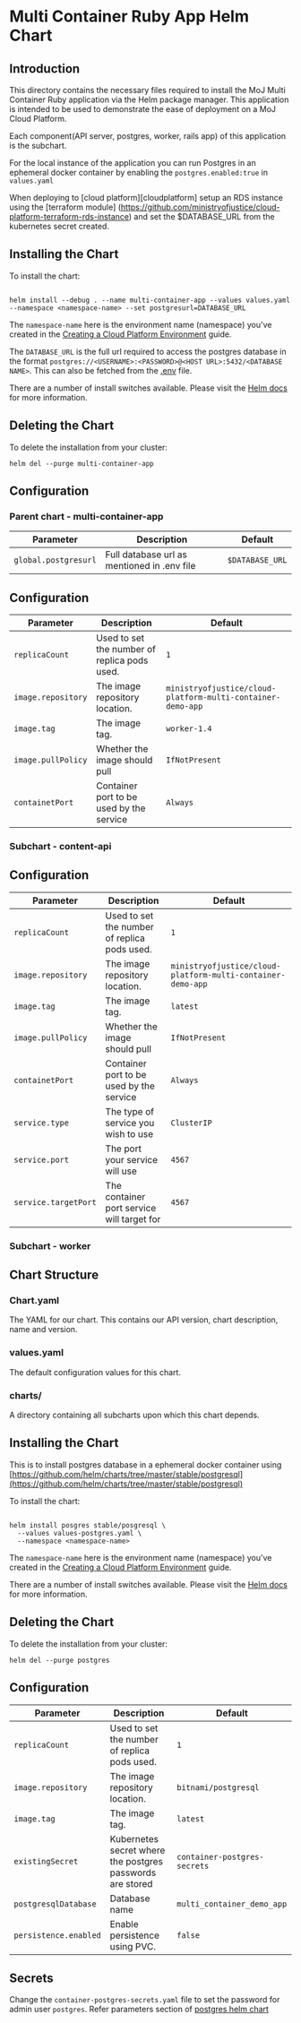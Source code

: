 # Multi Container Ruby App Helm Chart
## Introduction
This directory contains the necessary files required to install the MoJ Multi Container Ruby application via the Helm package manager. This application is intended to be used to demonstrate the ease of deployment on a MoJ Cloud Platform. 

Each component(API server, postgres, worker, rails app) of this application is the subchart. 

For the local instance of the application you can run Postgres in an ephemeral docker container by enabling the `postgres.enabled:true` in `values.yaml`

When deploying to [cloud platform][cloudplatform] setup an RDS instance using the [terraform module] (https://github.com/ministryofjustice/cloud-platform-terraform-rds-instance) and set the $DATABASE_URL from the kubernetes secret created. 

## Installing the Chart
To install the chart:
```

helm install --debug . --name multi-container-app --values values.yaml --namespace <namespace-name> --set postgresurl=DATABASE_URL

```

The ```namespace-name``` here is the environment name (namespace) you've created in the [Creating a Cloud Platform Environment](https://ministryofjustice.github.io/cloud-platform-user-docs/cloud-platform/env-create/#creating-a-cloud-platform-environment) guide.

The ```DATABASE_URL``` is the full url required to access the postgres database in the format ```postgres://<USERNAME>:<PASSWORD>@<HOST URL>:5432/<DATABASE NAME>```. This can also be fetched from the [.env](https://github.com/ministryofjustice/cloud-platform-multi-container-demo-app/blob/master/.env) file.

There are a number of install switches available. Please visit the [Helm docs](https://docs.helm.sh/helm/#helm-install) for more information. 

## Deleting the Chart
To delete the installation from your cluster:
```
helm del --purge multi-container-app
```
## Configuration
### Parent chart - multi-container-app

| Parameter  | Description     | Default |
| ---------- | --------------- | ------- |
| `global.postgresurl` | Full database url as mentioned in .env file | `$DATABASE_URL` |


## Configuration


| Parameter  | Description     | Default |
| ---------- | --------------- | ------- |
| `replicaCount` | Used to set the number of replica pods used. | `1` |
| `image.repository` | The image repository location. | `ministryofjustice/cloud-platform-multi-container-demo-app`|
| `image.tag` | The image tag. | `worker-1.4` |
| `image.pullPolicy` | Whether the image should pull | `IfNotPresent` |
| `containetPort` | Container port to be used by the service  | `Always` |

### Subchart - content-api

## Configuration
| Parameter  | Description     | Default |
| ---------- | --------------- | ------- |
| `replicaCount` | Used to set the number of replica pods used. | `1` |
| `image.repository` | The image repository location. | `ministryofjustice/cloud-platform-multi-container-demo-app`|
| `image.tag` | The image tag. | `latest` |
| `image.pullPolicy` | Whether the image should pull | `IfNotPresent` |
| `containetPort` | Container port to be used by the service  | `Always` |
| `service.type` | The type of service you wish to use | `ClusterIP` |
| `service.port` | The port your service will use | `4567` |
| `service.targetPort` | The container port service will target for | `4567` |

### Subchart - worker



## Chart Structure
### Chart.yaml
The YAML for our chart. This contains our API version, chart description, name and version. 

### values.yaml
The default configuration values for this chart.

### charts/
A directory containing all subcharts upon which this chart depends.



## Installing the Chart
This is to install postgres database in a ephemeral docker container using [https://github.com/helm/charts/tree/master/stable/postgresql](https://github.com/helm/charts/tree/master/stable/postgresql)

To install the chart:
```

helm install posgres stable/posgresql \
  --values values-postgres.yaml \
  --namespace <namespace-name>

```

The ```namespace-name``` here is the environment name (namespace) you've created in the [Creating a Cloud Platform Environment](https://ministryofjustice.github.io/cloud-platform-user-docs/cloud-platform/env-create/#creating-a-cloud-platform-environment) guide.

There are a number of install switches available. Please visit the [Helm docs](https://docs.helm.sh/helm/#helm-install) for more information. 

## Deleting the Chart
To delete the installation from your cluster:
```
helm del --purge postgres
```
## Configuration
| Parameter  | Description     | Default |
| ---------- | --------------- | ------- |
| `replicaCount` | Used to set the number of replica pods used. | `1` |
| `image.repository` | The image repository location. | `bitnami/postgresql`|
| `image.tag` | The image tag. | `latest` |
| `existingSecret` | Kubernetes secret where the postgres passwords are stored | `container-postgres-secrets` |
| `postgresqlDatabase` | Database name  | `multi_container_demo_app` |
| `persistence.enabled` | Enable persistence using PVC. | `false` |

## Secrets
Change the `container-postgres-secrets.yaml` file to set the password for admin user `postgres`. Refer parameters section of [postgres helm chart](https://github.com/helm/charts/tree/master/stable/postgresql) 

